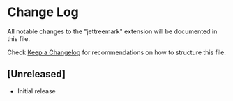 # Change Log

All notable changes to the "jettreemark" extension will be documented in this file.

Check [Keep a Changelog](http://keepachangelog.com/) for recommendations on how to structure this file.

## [Unreleased]

- Initial release